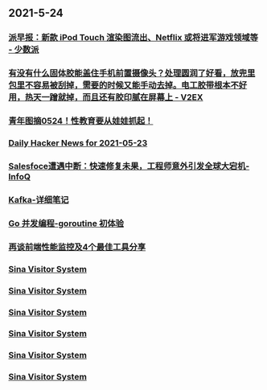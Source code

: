 
## 2021-5-24

### [派早报：新款 iPod Touch 渲染图流出、Netflix 或将进军游戏领域等 - 少数派](https://sspai.com/post/66814)

### [有没有什么固体胶能盖住手机前置摄像头？处理圆润了好看，放兜里包里不容易被刮掉，需要的时候又能手动去掉。电工胶带根本不好用，热天一蹭就掉，而且还有胶印腻在屏幕上 - V2EX](https://www.v2ex.com/t/778738)

### [青年图摘0524！性教育要从娃娃抓起！](https://qingniantuzhai.com/qing-nian-tu-zhai-0524-4/)

### [Daily Hacker News for 2021-05-23](https://www.daemonology.net/hn-daily/2021-05-23.html)

### [Salesfoce遭遇中断：快速修复未果，工程师意外引发全球大宕机-InfoQ](https://www.infoq.cn/article/EYKcYkf3TGzLe057mkFM)

### [Kafka-详细笔记](https://www.infoq.cn/article/60caead19fe7449c3c86d4ece)

### [Go 并发编程-goroutine 初体验](https://www.infoq.cn/article/e01a8978e8c9accdac92b73fa)

### [再谈前端性能监控及4个最佳工具分享](https://www.infoq.cn/article/daf1e22b0b48d27282633dd8d)

### [Sina Visitor System](https://weibo.com/1402400261/KgUmkzRKi)

### [Sina Visitor System](https://weibo.com/1715118170/KgUSdn92I)

### [Sina Visitor System](https://weibo.com/1715118170/KgUGUb4T2)

### [Sina Visitor System](https://weibo.com/1715118170/KgUtUoNtR)

### [Sina Visitor System](https://weibo.com/1715118170/KgU5auMPD)

### [Sina Visitor System](https://weibo.com/1642628345/KgULd218n)